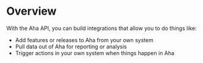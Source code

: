 # Overview

With the Aha API, you can build integrations that allow you to do things like:

- Add features or releases to Aha from your own system
- Pull data out of Aha for reporting or analysis
- Trigger actions in your own system when things happen in Aha
